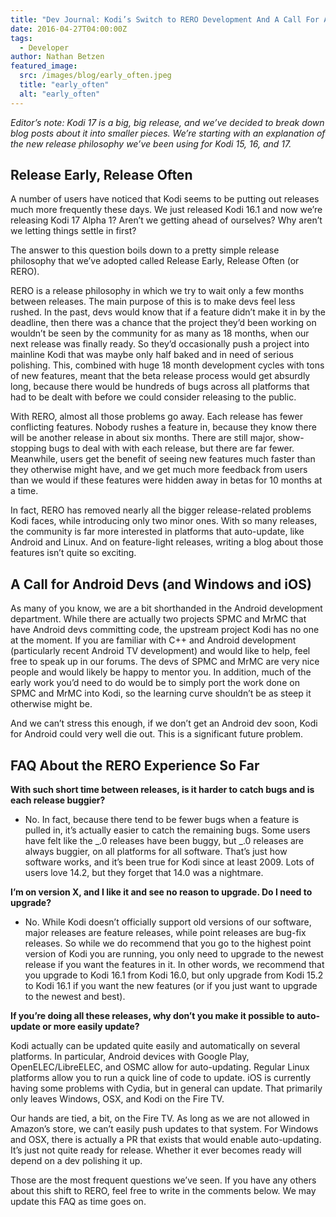 ```yaml
---
title: "Dev Journal: Kodi’s Switch to RERO Development And A Call For Android Devs"
date: 2016-04-27T04:00:00Z
tags:
  - Developer
author: Nathan Betzen
featured_image:
  src: /images/blog/early_often.jpeg
  title: "early_often"
  alt: "early_often"
---
```


_Editor’s note: Kodi 17 is a big, big release, and we’ve decided to break down blog posts about it into smaller pieces. We’re starting with an explanation of the new release philosophy we’ve been using for Kodi 15, 16, and 17._

## Release Early, Release Often

A number of users have noticed that Kodi seems to be putting out releases much more frequently these days. We just released Kodi 16.1 and now we’re releasing Kodi 17 Alpha 1? Aren’t we getting ahead of ourselves? Why aren’t we letting things settle in first?

The answer to this question boils down to a pretty simple release philosophy that we’ve adopted called Release Early, Release Often (or RERO).

RERO is a release philosophy in which we try to wait only a few months between releases. The main purpose of this is to make devs feel less rushed. In the past, devs would know that if a feature didn’t make it in by the deadline, then there was a chance that the project they’d been working on wouldn’t be seen by the community for as many as 18 months, when our next release was finally ready. So they’d occasionally push a project into mainline Kodi that was maybe only half baked and in need of serious polishing. This, combined with huge 18 month development cycles with tons of new features, meant that the beta release process would get absurdly long, because there would be hundreds of bugs across all platforms that had to be dealt with before we could consider releasing to the public.

With RERO, almost all those problems go away. Each release has fewer conflicting features. Nobody rushes a feature in, because they know there will be another release in about six months. There are still major, show-stopping bugs to deal with with each release, but there are far fewer. Meanwhile, users get the benefit of seeing new features much faster than they otherwise might have, and we get much more feedback from users than we would if these features were hidden away in betas for 10 months at a time.

In fact, RERO has removed nearly all the bigger release-related problems Kodi faces, while introducing only two minor ones. With so many releases, the community is far more interested in platforms that auto-update, like Android and Linux. And on feature-light releases, writing a blog about those features isn’t quite so exciting.

## A Call for Android Devs (and Windows and iOS)

As many of you know, we are a bit shorthanded in the Android development department. While there are actually two projects SPMC and MrMC that have Android devs committing code, the upstream project Kodi has no one at the moment. If you are familiar with C++ and Android development (particularly recent Android TV development) and would like to help, feel free to speak up in our forums. The devs of SPMC and MrMC are very nice people and would likely be happy to mentor you. In addition, much of the early work you’d need to do would be to simply port the work done on SPMC and MrMC into Kodi, so the learning curve shouldn’t be as steep it otherwise might be.

And we can’t stress this enough, if we don’t get an Android dev soon, Kodi for Android could very well die out. This is a significant future problem.

## FAQ About the RERO Experience So Far

**With such short time between releases, is it harder to catch bugs and is each release buggier?**

- No. In fact, because there tend to be fewer bugs when a feature is pulled in, it’s actually easier to catch the remaining bugs. Some users have felt like the _.0 releases have been buggy, but _.0 releases are always buggier, on all platforms for all software. That’s just how software works, and it’s been true for Kodi since at least 2009. Lots of users love 14.2, but they forget that 14.0 was a nightmare.

**I’m on version X, and I like it and see no reason to upgrade. Do I need to upgrade?**

- No. While Kodi doesn’t officially support old versions of our software, major releases are feature releases, while point releases are bug-fix releases. So while we do recommend that you go to the highest point version of Kodi you are running, you only need to upgrade to the newest release if you want the features in it. In other words, we recommend that you upgrade to Kodi 16.1 from Kodi 16.0, but only upgrade from Kodi 15.2 to Kodi 16.1 if you want the new features (or if you just want to upgrade to the newest and best).

**If you’re doing all these releases, why don’t you make it possible to auto-update or more easily update?**

Kodi actually can be updated quite easily and automatically on several platforms. In particular, Android devices with Google Play, OpenELEC/LibreELEC, and OSMC allow for auto-updating. Regular Linux platforms allow you to run a quick line of code to update. iOS is currently having some problems with Cydia, but in general can update. That primarily only leaves Windows, OSX, and Kodi on the Fire TV.

Our hands are tied, a bit, on the Fire TV. As long as we are not allowed in Amazon’s store, we can’t easily push updates to that system. For Windows and OSX, there is actually a PR that exists that would enable auto-updating. It’s just not quite ready for release. Whether it ever becomes ready will depend on a dev polishing it up.

Those are the most frequent questions we’ve seen. If you have any others about this shift to RERO, feel free to write in the comments below. We may update this FAQ as time goes on.
